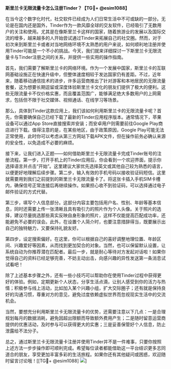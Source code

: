 **斯里兰卡无限流量卡怎么注册Tinder？【TG💪+ @esim1088】**

在当今这个数字化时代，社交软件已经成为人们日常生活中不可或缺的一部分。无论是在国内还是国外，Tinder作为一款风靡全球的交友软件，已经吸引了无数用户的关注和使用。尤其是在像斯里兰卡这样的国家，随着旅游业的发展以及国际交流的增多，越来越多的人开始尝试通过Tinder来拓展自己的社交圈。然而，对于初次来到斯里兰卡或者对当地网络环境不太熟悉的用户来说，如何顺利地注册并使用Tinder可能是一个不小的挑战。今天，我们就来详细探讨一下斯里兰卡无限流量卡与Tinder注册之间的关系，并提供一些实用的操作指南。

首先，我们需要了解斯里兰卡的网络环境。作为一个发展中国家，斯里兰卡的互联网基础设施正在快速升级中，但整体速度相较于发达国家仍有差距。不过，近年来，随着移动通信技术的进步，许多运营商推出了针对游客和本地居民的无限流量套餐，这为想要长期逗留或深度体验斯里兰卡文化的朋友们提供了极大的便利。这些无限流量卡不仅价格实惠，而且覆盖范围广，能够满足绝大多数用户的上网需求，包括但不限于社交媒体、视频通话、在线学习等场景。

那么，具体到Tinder这款应用上，我们该如何利用斯里兰卡的无限流量卡呢？首先，你需要确保自己已经下载了最新的Tinder应用程序版本。通常情况下，苹果设备可以通过App Store直接搜索并安装；而安卓用户则需要前往Google Play商店进行下载。值得注意的是，在某些地区，由于政策原因，Google Play可能无法正常使用，此时你可以考虑从第三方网站下载APK文件，但在操作前务必确认来源的安全性，以免造成不必要的麻烦。

接下来，让我们进入正题——如何借助斯里兰卡无限流量卡完成Tinder账号的注册流程。第一步，打开手机上的Tinder应用后，你会看到一个欢迎界面，提示你选择语言并点击“开始”。这里建议大家优先选择英文或其他自己较为熟悉的语言，以便更好地理解后续步骤。第二步，输入有效的手机号码以接收验证码短信。这里就需要用到我们之前提到的斯里兰卡无限流量卡了。将这张卡插入手机SIM卡槽内，确保信号正常连接后再继续操作。如果担心收不到验证码，可以选择通过电子邮件验证的方式代替。

第三步，填写个人信息部分。这部分内容主要包括用户名、性别、年龄等基本信息，同时还需要上传一张清晰且具有吸引力的照片作为个人头像。关于照片的选择，建议尽量挑选那些真实反映自身形象的照片，这样不仅能提高匹配成功率，还能避免不必要的误会。此外，在设置个人简介时，也要注意措辞得当，既要展示出自己的独特魅力，又要保持礼貌友好。

第四步，设定搜索偏好。在这里，你可以根据自己的喜好调整地理位置、年龄区间、兴趣爱好等因素，从而找到更加契合的对象。当然，也可以保留默认设置，让系统自动为你推荐潜在匹配者。最后一步，就是耐心等待对方发起对话啦！如果你觉得自己的资料已经足够完善，不妨主动出击，向感兴趣的异性发送第一条消息试试看吧！

除了上述基本步骤之外，还有一些小技巧可以帮助你在使用Tinder过程中获得更好的体验。例如，定期更新个人状态，分享生活点滴，让别人感受到你的活力与热情；积极参与线上活动，比如加入某个兴趣小组，扩大交际圈子；还有就是保持良好的沟通习惯，尊重对方的意见，避免过度依赖虚拟世界而忽视现实生活中的交流机会。

当然，要想充分利用斯里兰卡无限流量卡的优势，还需要注意以下几点：一是合理规划每月的数据消耗，避免因超出限额而导致额外费用产生；二是随时留意运营商提供的优惠活动，及时参与可以获得更大的实惠；三是妥善保管好个人信息，防止泄露给不法分子。

总之，通过斯里兰卡无限流量卡注册并使用Tinder并不是一件难事，只要你按照上述方法一步步操作即可顺利完成。希望每位读者都能借助这一平台结识更多志同道合的朋友，享受更加丰富多彩的生活旅程。如果你还有其他疑问或困惑，欢迎随时留言讨论哦！[[TG💪+ @esim1088] ![](https://i.postimg.cc/4NQfJmqS/Snipaste-2025-05-13-00-14-12.png)]